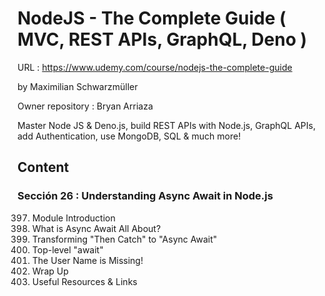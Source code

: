 # NodeJS - The Complete Guide ( MVC, REST APIs, GraphQL, Deno )

URL : https://www.udemy.com/course/nodejs-the-complete-guide

by Maximilian Schwarzmüller

Owner repository : Bryan Arriaza

Master Node JS & Deno.js, build REST APIs with Node.js, GraphQL APIs, add Authentication, use MongoDB, SQL & much more!

## Content

### Sección 26 : Understanding Async Await in Node.js

397. Module Introduction
398. What is Async Await All About?
399. Transforming "Then Catch" to "Async Await"
400. Top-level "await"
401. The User Name is Missing!
402. Wrap Up
403. Useful Resources & Links
